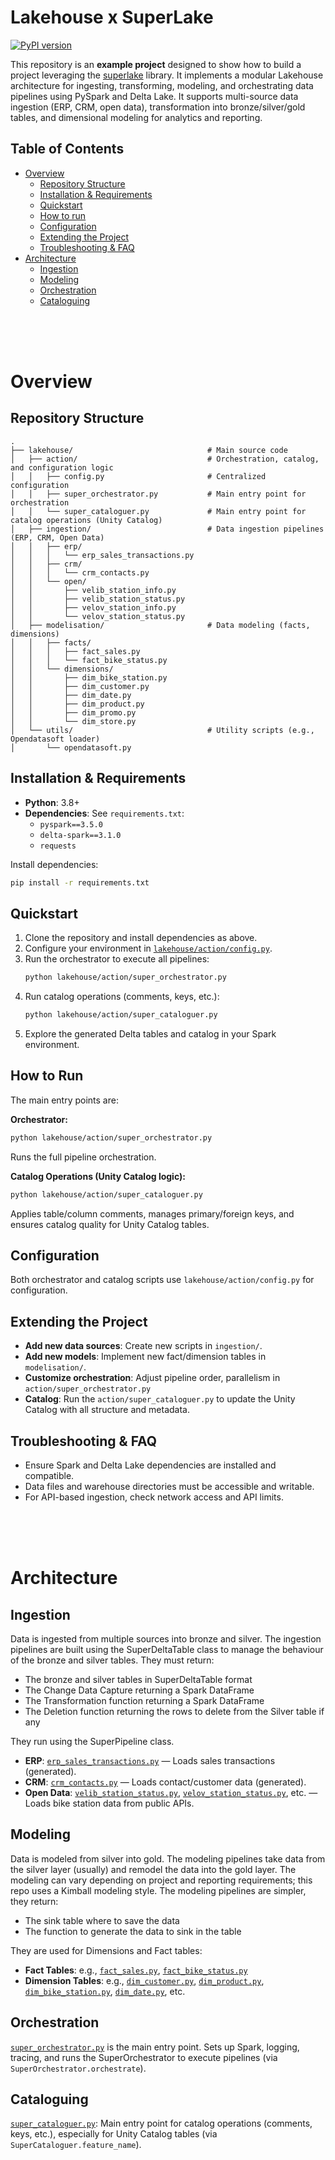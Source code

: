 # Lakehouse x SuperLake

[![PyPI version](https://badge.fury.io/py/superlake.svg)](https://pypi.org/project/superlake/)

This repository is an **example project** designed to show how to build a project leveraging the [superlake](https://pypi.org/project/superlake/) library. It implements a modular Lakehouse architecture for ingesting, transforming, modeling, and orchestrating data pipelines using PySpark and Delta Lake. It supports multi-source data ingestion (ERP, CRM, open data), transformation into bronze/silver/gold tables, and dimensional modeling for analytics and reporting.

## Table of Contents
- [Overview](#overview)
   - [Repository Structure](#repository-structure)
   - [Installation & Requirements](#installation--requirements)
   - [Quickstart](#quickstart)
   - [How to run](#how-to-run)
   - [Configuration](#configuration)
   - [Extending the Project](#extending-the-project)
   - [Troubleshooting & FAQ](#troubleshooting--faq)
- [Architecture](#architecture)
   - [Ingestion](#ingestion)
   - [Modeling](#modeling)
   - [Orchestration](#orchestration)
   - [Cataloguing](#cataloguing)



<br/><br/><br/>

# Overview

## Repository Structure

```
.
├── lakehouse/                              # Main source code
│   ├── action/                             # Orchestration, catalog, and configuration logic
│   │   ├── config.py                       # Centralized configuration
│   │   ├── super_orchestrator.py           # Main entry point for orchestration
│   │   └── super_cataloguer.py             # Main entry point for catalog operations (Unity Catalog)
│   ├── ingestion/                          # Data ingestion pipelines (ERP, CRM, Open Data)
│   │   ├── erp/
│   │   │   └── erp_sales_transactions.py
│   │   ├── crm/
│   │   │   └── crm_contacts.py
│   │   └── open/
│   │       ├── velib_station_info.py
│   │       ├── velib_station_status.py
│   │       ├── velov_station_info.py
│   │       └── velov_station_status.py
│   ├── modelisation/                       # Data modeling (facts, dimensions)
│   │   ├── facts/
│   │   │   ├── fact_sales.py
│   │   │   └── fact_bike_status.py
│   │   └── dimensions/
│   │       ├── dim_bike_station.py
│   │       ├── dim_customer.py
│   │       ├── dim_date.py
│   │       ├── dim_product.py
│   │       ├── dim_promo.py
│   │       └── dim_store.py
│   └── utils/                              # Utility scripts (e.g., Opendatasoft loader)
│       └── opendatasoft.py
```

## Installation & Requirements

- **Python**: 3.8+
- **Dependencies**: See `requirements.txt`:
  - `pyspark==3.5.0`
  - `delta-spark==3.1.0`
  - `requests`

Install dependencies:
```bash
pip install -r requirements.txt
```

## Quickstart

1. Clone the repository and install dependencies as above.
2. Configure your environment in [`lakehouse/action/config.py`](lakehouse/action/config.py).
3. Run the orchestrator to execute all pipelines:
   ```bash
   python lakehouse/action/super_orchestrator.py
   ```
4. Run catalog operations (comments, keys, etc.):
   ```bash
   python lakehouse/action/super_cataloguer.py
   ```
5. Explore the generated Delta tables and catalog in your Spark environment.

## How to Run

The main entry points are:

**Orchestrator:**
```bash
python lakehouse/action/super_orchestrator.py
```
Runs the full pipeline orchestration.

**Catalog Operations (Unity Catalog logic):**
```bash
python lakehouse/action/super_cataloguer.py
```
Applies table/column comments, manages primary/foreign keys, and ensures catalog quality for Unity Catalog tables.

## Configuration

Both orchestrator and catalog scripts use `lakehouse/action/config.py` for configuration. 

## Extending the Project

- **Add new data sources**: Create new scripts in `ingestion/`.
- **Add new models**: Implement new fact/dimension tables in `modelisation/`.
- **Customize orchestration**: Adjust pipeline order, parallelism in `action/super_orchestrator.py` 
- **Catalog**: Run the `action/super_cataloguer.py` to update the Unity Catalog with all structure and metadata.

## Troubleshooting & FAQ
- Ensure Spark and Delta Lake dependencies are installed and compatible.
- Data files and warehouse directories must be accessible and writable.
- For API-based ingestion, check network access and API limits.

<br/><br/><br/>

# Architecture

## Ingestion

Data is ingested from multiple sources into bronze and silver. The ingestion pipelines are built using the SuperDeltaTable class to manage the behaviour of the bronze and silver tables. 
They must return:
- The bronze and silver tables in SuperDeltaTable format
- The Change Data Capture returning a Spark DataFrame
- The Transformation function returning a Spark DataFrame
- The Deletion function returning the rows to delete from the Silver table if any

They run using the SuperPipeline class. 
- **ERP**: [`erp_sales_transactions.py`](lakehouse/ingestion/erp/erp_sales_transactions.py) — Loads sales transactions (generated).
- **CRM**: [`crm_contacts.py`](lakehouse/ingestion/crm/crm_contacts.py) — Loads contact/customer data (generated).
- **Open Data**: [`velib_station_status.py`](lakehouse/ingestion/open/velib_station_status.py), [`velov_station_status.py`](lakehouse/ingestion/open/velov_station_status.py), etc. — Loads bike station data from public APIs.

## Modeling

Data is modeled from silver into gold. The modeling pipelines take data from the silver layer (usually) and remodel the data into the gold layer.
The modeling can vary depending on project and reporting requirements; this repo uses a Kimball modeling style. 
The modeling pipelines are simpler, they return:
- The sink table where to save the data
- The function to generate the data to sink in the table

They are used for Dimensions and Fact tables:
- **Fact Tables**: e.g., [`fact_sales.py`](lakehouse/modeling/facts/fact_sales.py), [`fact_bike_status.py`](lakehouse/modeling/facts/fact_bike_status.py)
- **Dimension Tables**: e.g., [`dim_customer.py`](lakehouse/modeling/dimensions/dim_customer.py), [`dim_product.py`](lakehouse/modeling/dimensions/dim_product.py), [`dim_bike_station.py`](lakehouse/modeling/dimensions/dim_bike_station.py), [`dim_date.py`](lakehouse/modeling/dimensions/dim_date.py), etc.

## Orchestration

[`super_orchestrator.py`](lakehouse/action/super_orchestrator.py) is the main entry point. Sets up Spark, logging, tracing, and runs the SuperOrchestrator to execute pipelines (via `SuperOrchestrator.orchestrate`).


## Cataloguing

[`super_cataloguer.py`](lakehouse/action/super_cataloguer.py): Main entry point for catalog operations (comments, keys, etc.), especially for Unity Catalog tables (via `SuperCataloguer.feature_name`).